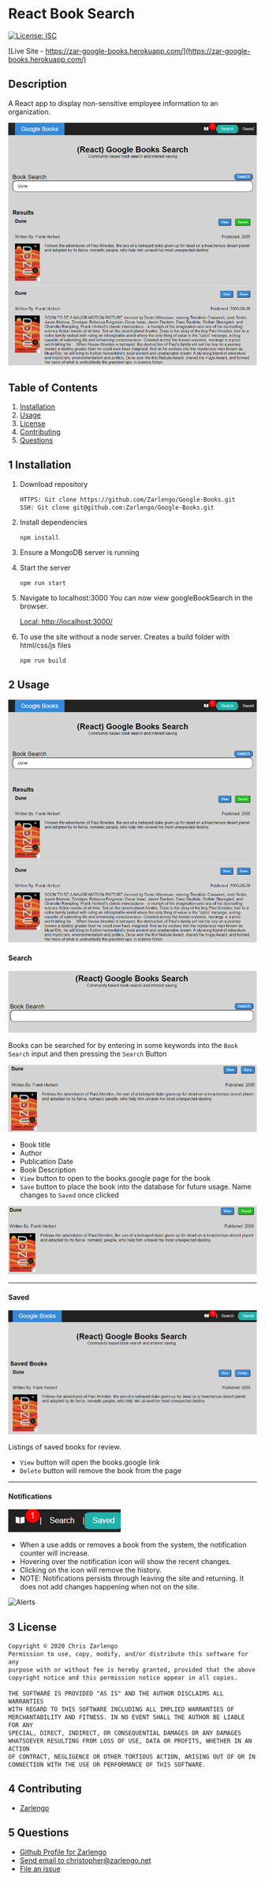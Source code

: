 # React Book Search
[![License: ISC](https://img.shields.io/badge/License-ISC-blue.svg)](https://opensource.org/licenses/ISC)

[Live Site - https://zar-google-books.herokuapp.com/](https://zar-google-books.herokuapp.com/)

## Description
A React app to display non-sensitive employee information to an organization.

![Welcome](./images/Hero.jpg)

## Table of Contents

1. [Installation](#1-installation)
2. [Usage](#2-usage)
3. [License](#3-license)
4. [Contributing](#4-contributing)
6. [Questions](#5-questions)

## 1 Installation
1. Download repository
	```
	HTTPS: Git clone https://github.com/Zarlengo/Google-Books.git
    SSH: Git clone git@github.com:Zarlengo/Google-Books.git
	```

2. Install dependencies
	```
	npm install
	```

3. Ensure a MongoDB server is running

3. Start the server
    ```
    npm run start
    ```

4. Navigate to localhost:3000
    You can now view googleBookSearch in the browser.

    [Local:            http://localhost:3000/](http://localhost:3000)

5. To use the site without a node server. Creates a build folder with html/css/js files
    ```
    npm run build
    ```

## 2 Usage

![Welcome](./images/Hero.jpg)

#### Search

![Search](./images/Search.jpg)

Books can be searched for by entering in some keywords into the `Book Search` input and then pressing the `Search` Button

![Card](./images/Card.jpg)

* Book title
* Author
* Publication Date
* Book Description
* `View` button to open to the books.google page for the book
* `Save` button to place the book into the database for future usage. Name changes to `Saved` once clicked

![Card](./images/SavedCard.jpg)

***

#### Saved

![Saved](./images/Saved.jpg)

Listings of saved books for review.
* `View` button will open the books.google link
* `Delete` button will remove the book from the page

***

#### Notifications

![Notifications](./images/Notifications.jpg)

* When a use adds or removes a book from the system, the notification counter will increase.
* Hovering over the notification icon will show the recent changes.
* Clicking on the icon will remove the history.
* NOTE: Notifications persists through leaving the site and returning. It does not add changes happening when not on the site.

![Alerts](./images/Alerts.gif)


## 3 License
    Copyright © 2020 Chris Zarlengo
    Permission to use, copy, modify, and/or distribute this software for any
    purpose with or without fee is hereby granted, provided that the above
    copyright notice and this permission notice appear in all copies.

    THE SOFTWARE IS PROVIDED "AS IS" AND THE AUTHOR DISCLAIMS ALL WARRANTIES
    WITH REGARD TO THIS SOFTWARE INCLUDING ALL IMPLIED WARRANTIES OF
    MERCHANTABILITY AND FITNESS. IN NO EVENT SHALL THE AUTHOR BE LIABLE FOR ANY
    SPECIAL, DIRECT, INDIRECT, OR CONSEQUENTIAL DAMAGES OR ANY DAMAGES
    WHATSOEVER RESULTING FROM LOSS OF USE, DATA OR PROFITS, WHETHER IN AN ACTION
    OF CONTRACT, NEGLIGENCE OR OTHER TORTIOUS ACTION, ARISING OUT OF OR IN
    CONNECTION WITH THE USE OR PERFORMANCE OF THIS SOFTWARE.

## 4 Contributing
* [Zarlengo](https://github.com/Zarlengo)

## 5 Questions
* [Github Profile for Zarlengo](https://github.com/Zarlengo)
* [Send email to christopher@zarlengo.net](mailto:christopher@zarlengo.net)
* [File an issue](https://zar-google-books.herokuapp.com/issues)
